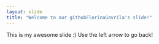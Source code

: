 ```yaml
---
layout: slide
title: "Welcome to our githubFlorinaGavrila's slide!"
---
```

This is my awesome slide :)
Use the left arrow to go back!
